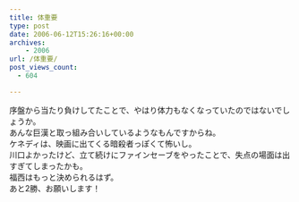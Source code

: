 ```yaml
---
title: 体重要
type: post
date: 2006-06-12T15:26:16+00:00
archives:
    - 2006
url: /体重要/
post_views_count:
  - 604

---
```

序盤から当たり負けしてたことで、やはり体力もなくなっていたのではないでしょうか。  
あんな巨漢と取っ組み合いしているようなもんですからね。  
ケネディは、映画に出てくる暗殺者っぽくて怖いし。  
川口よかったけど、立て続けにファインセーブをやったことで、失点の場面は出すぎてしまったかも。  
福西はもっと決められるはず。  
あと2勝、お願いします！